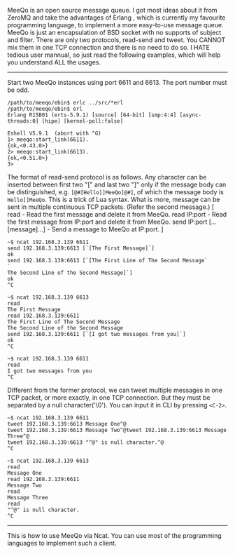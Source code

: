 MeeQo is an open source message queue. I got most ideas about it from ZeroMQ and take the advantages of Erlang , which is currently my favourite programming language, to implement a more easy-to-use message queue. MeeQo is just an encapsulation of BSD socket with no supports of subject and filter. There are only two protocols, read-send and tweet. You CANNOT mix them in one TCP connection and there is no need to do so. I HATE tedious user mannual, so just read the following examples, which will help you understand ALL the usages.

*****
Start two MeeQo instances using port 6611 and 6613. The port number must be odd.

<pre><code>/path/to/meeqo/ebin$ erlc ../src/*erl
/path/to/meeqo/ebin$ erl
Erlang R15B01 (erts-5.9.1) [source] [64-bit] [smp:4:4] [async-threads:0] [hipe] [kernel-poll:false]

Eshell V5.9.1  (abort with ^G)
1> meeqo:start_link(6611).
{ok,<0.43.0>}
2> meeqo:start_link(6613).
{ok,<0.51.0>}
3></pre></code>

The format of read-send protocol is as follows. Any character can be inserted between first two "[" and last two "]" only if the message body can be distinguished, e.g. `[@#[Hello]]MeeQo]@#]`, of which the message body is `Hello]]MeeQo`. This is a trick of Lua syntax. What is more, message can be sent in multiple continuous TCP packets. (Refer the second message.)
\[
read                            - Read the first message and delete it from MeeQo.
read IP:port                    - Read the first message from IP:port and delete it from MeeQo.
send IP:port [...[message]...]  - Send a message to MeeQo at IP:port.
\]

<pre><code>~$ ncat 192.168.3.139 6611
send 192.168.3.139:6613 [`[The First Message]`]
ok
send 192.168.3.139:6613 [`[The First Line of The Second Message`<br />`
The Second Line of the Second Message]`]
ok
^C</pre></code>

<pre><code>~$ ncat 192.168.3.139 6613
read
The First Message
read 192.168.3.139:6611
The First Line of The Second Message
The Second Line of the Second Message
send 192.168.3.139:6611 [`[I got two messages from you]`]
ok
^C</pre></code>

<pre><code>~$ ncat 192.168.3.139 6611
read
I got two messages from you
^C</pre></code>

Different from the former protocol, we can tweet multiple messages in one TCP packet, or more exactly, in one TCP connection. But they must be separated by a null character('\0'). You can input it in CLI by pressing `<C-2>`.

<pre><code>~$ ncat 192.168.3.139 6611
tweet 192.168.3.139:6613 Message One^@
tweet 192.168.3.139:6613 Message Two^@tweet 192.168.3.139:6613 Message Three^@
tweet 192.168.3.139:6613 "^@" is null character.^@
^C</pre></code>

<pre><code>~$ ncat 192.168.3.139 6613
read
Message One
read 192.168.3.139:6611
Message Two
read
Message Three
read
"^@" is null character.
^C</pre></code>

***
This is how to use MeeQo via Ncat. You can use most of the programming languages to implement such a client.

